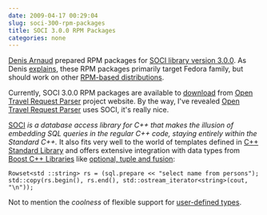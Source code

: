 ```yaml
---
date: 2009-04-17 00:29:04
slug: soci-300-rpm-packages
title: SOCI 3.0.0 RPM Packages
categories: none
---
```


[Denis Arnaud](http://denisarnaud.fedorapeople.org/) prepared RPM packages for [SOCI library version 3.0.0](http://soci.sourceforge.net/). As Denis [explains](http://sourceforge.net/mailarchive/message.php?msg_name=b4f0e550904161501j44d93780qf653f8ebf53870f5%40mail.gmail.com), these RPM packages primarily target Fedora family, but should work on other [RPM-based distributions](http://en.wikipedia.org/wiki/Category:RPM-based_Linux_distributions).





Currently, SOCI 3.0.0 RPM packages are available to [download](https://sourceforge.net/project/showfiles.php?group_id=252803&package_id=315908&release_id=675658) from [Open Travel Request Parser](http://sourceforge.net/projects/opentrep) project website. By the way, I've revealed [Open Travel Request Parser](http://sourceforge.net/projects/opentrep) uses SOCI, it's really nice.





[SOCI](http://soci.sourceforge.net/) _is a database access library for C++ that makes the illusion of embedding SQL queries in the regular C++ code, staying entirely within the Standard C++._ It also fits very well to the world of templates defined in [C++ Standard Library](http://en.wikipedia.org/wiki/C%2B%2B_standard_library) and offers extensive integration with data types from [Boost C++ Libraries](http://www.boost.org/) like [optional, tuple and fusion](http://www.boost.org/doc/libs):




    
    Rowset<std ::string> rs = (sql.prepare << "select name from persons");
    std::copy(rs.begin(), rs.end(), std::ostream_iterator<string>(cout, "\n"));





Not to mention the _coolness_ of flexible support for [user-defined types](http://soci.sourceforge.net/doc/exchange.html).
